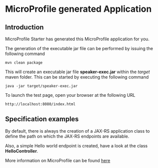 # MicroProfile generated Application

## Introduction

MicroProfile Starter has generated this MicroProfile application for you.

The generation of the executable jar file can be performed by issuing the following command

    mvn clean package

This will create an executable jar file **speaker-exec.jar** within the _target_ maven folder. This can be started by
executing the following command

    java -jar target/speaker-exec.jar

To launch the test page, open your browser at the following URL

    http://localhost:8080/index.html  

## Specification examples

By default, there is always the creation of a JAX-RS application class to define the path on which the JAX-RS endpoints
are available.

Also, a simple Hello world endpoint is created, have a look at the class **HelloController**.

More information on MicroProfile can be found [here](https://microprofile.io/)


















